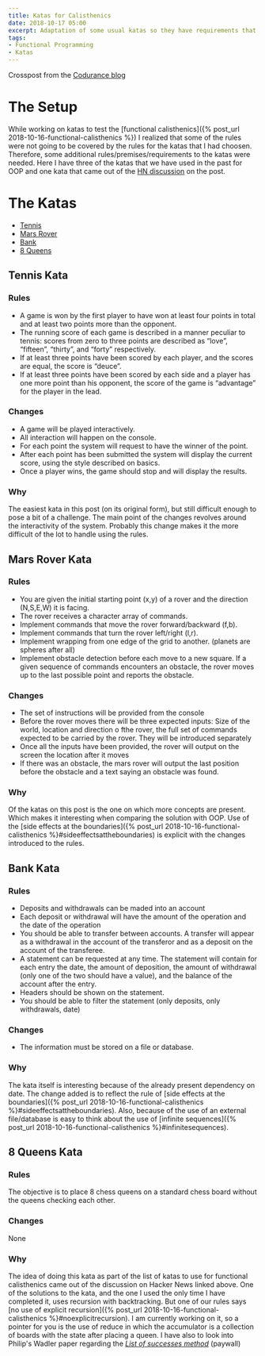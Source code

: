 ```yaml
---
title: Katas for Calisthenics
date: 2018-10-17 05:00
excerpt: Adaptation of some usual katas so they have requirements that need to be considered for the functional calisthenics
tags:
- Functional Programming
- Katas
---
```


Crosspost from the [Codurance blog](https://codurance.com/2017/11/16/katas-for-functional-calisthenics/)

# The Setup

While working on katas to test the [functional calisthenics]({% post_url 2018-10-16-functional-calisthenics %}) I realized that some of the rules were not going to be covered by the rules for the katas that I had choosen. Therefore, some additional rules/premises/requirements to the katas were needed. Here I have three of the katas that we have used in the past for OOP and one kata that came out of the [HN discussion](https://news.ycombinator.com/item?id=15507081) on the post.

# The Katas

 * [Tennis](#tenni-skata)
 * [Mars Rover](#mars-rover-kata)
 * [Bank](#bank-kata)
 * [8 Queens](#8-queens-kata)
 
## Tennis Kata
### Rules

- A game is won by the first player to have won at least four points in total and at least two points more than the opponent.
- The running score of each game is described in a manner peculiar to tennis: scores from zero to three points are described as “love”, “fifteen”, “thirty”, and “forty” respectively.
- If at least three points have been scored by each player, and the scores are equal, the score is “deuce”.
- If at least three points have been scored by each side and a player has one more point than his opponent, the score of the game is “advantage” for the player in the lead.

### Changes

- A game will be played interactively.
- All interaction will happen on the console.
- For each point the system will request to have the winner of the point.
- After each point has been submitted the system will display the current score, using the style described on basics.
- Once a player wins, the game should stop and will display the results.

### Why

The easiest kata in this post (on its original form), but still difficult enough to pose a bit of a challenge. The main point of the changes revolves around the interactivity of the system. Probably this change makes it the more difficult of the lot to handle using the rules.

## Mars Rover Kata
### Rules

- You are given the initial starting point (x,y) of a rover and the direction (N,S,E,W) it is facing.
- The rover receives a character array of commands.
- Implement commands that move the rover forward/backward (f,b).
- Implement commands that turn the rover left/right (l,r).
- Implement wrapping from one edge of the grid to another. (planets are spheres after all)
- Implement obstacle detection before each move to a new square. If a given sequence of commands encounters an obstacle, the rover moves up to the last possible point and reports the obstacle.

### Changes

- The set of instructions will be provided from the console
- Before the rover moves there will be three expected inputs: Size of the world, location and direction o fthe rover, the full set of commands expected to be carried by the rover. They will be introduced separately
- Once all the inputs have been provided, the rover will output on the screen the location after it moves
- If there was an obstacle, the mars rover will output the last position before the obstacle and a text saying an obstacle was found.

### Why

Of the katas on this post is the one on which more concepts are present. Which makes it interesting when comparing the solution with OOP. Use of the [side effects at the boundaries]({% post_url 2018-10-16-functional-calisthenics %}#sideeffectsattheboundaries) is explicit with the changes introduced to the rules.

## Bank Kata
### Rules

- Deposits and withdrawals can be maded into an account
- Each deposit or withdrawal will have the amount of the operation and the date of the operation
- You should be able to transfer between accounts. A transfer will appear as a withdrawal in the account of the transferor and as a deposit on the account of the transferee.
- A statement can be requested at any time. The statement will contain for each entry the date, the amount of deposition, the amount of withdrawal (only one of the two should have a value), and the balance of the account after the entry.
- Headers should be shown on the statement.
- You should be able to filter the statement (only deposits, only withdrawals, date)

### Changes

- The information must be stored on a file or database.

### Why

The kata itself is interesting because of the already present dependency on date. The change added is to reflect the rule of [side effects at the boundaries]({% post_url 2018-10-16-functional-calisthenics %}#sideeffectsattheboundaries). Also, because of the use of an external file/database is easy to think about the use of [infinite sequences]({% post_url 2018-10-16-functional-calisthenics %}#infinitesequences).

## 8 Queens Kata

### Rules

The objective is to place 8 chess queens on a standard chess board without the queens checking each other.

### Changes

None

### Why

The idea of doing this kata as part of the list of katas to use for functional calisthenics came out of the discussion on Hacker News linked above. One of the solutions to the kata, and the one I used the only time I have completed it, uses recursion with backtracking. But one of our rules says [no use of explicit recursion]({% post_url 2018-10-16-functional-calisthenics %}#noexplicitrecursion). I am currently working on it, so a pointer for you is the use of reduce in which the accumulator is a collection of boards with the state after placing a queen. I have also to look into Philip's Wadler paper regarding the [*List of successes method*](https://link.springer.com/chapter/10.1007/3-540-15975-4_33) (paywall)
